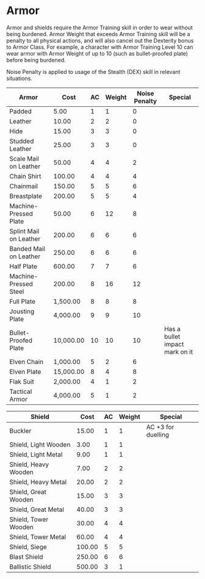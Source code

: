 # Armor

Armor and shields require the Armor Training skill in order to wear without being burdened. Armor Weight that exceeds Armor Training skill will be a penalty to all physical actions, and will also cancel out the Dexterity bonus to Armor Class. For example, a character with Armor Training Level 10 can wear armor with Armor Weight of up to 10 (such as bullet-proofed plate) before being burdened.

Noise Penalty is applied to usage of the Stealth (DEX) skill in relevant situations.

| Armor                  | Cost      | AC  | Weight | Noise Penalty | Special |
| ---                    | ---       | --- | ---    | ---           | ---     |
| Padded                 | 5.00      | 1   | 1      | 0 |        |
| Leather                | 10.00     | 2   | 2      | 0 |        |
| Hide                   | 15.00     | 3   | 3      | 0 |        |
| Studded Leather        | 25.00     | 3   | 3      | 0 |        |
| Scale Mail on Leather  | 50.00     | 4   | 4      | 2 |        |
| Chain Shirt            | 100.00    | 4   | 4      | 4 |        |
| Chainmail              | 150.00    | 5   | 5      | 6 |        |
| Breastplate            | 200.00    | 5   | 5      | 4 |        |
| Machine-Pressed Plate  | 50.00     | 6   | 12     | 8 |        |
| Splint Mail on Leather | 200.00    | 6   | 6      | 6 |        |
| Banded Mail on Leather | 250.00    | 6   | 6      | 6 |        |
| Half Plate             | 600.00    | 7   | 7      | 6 |        |
| Machine-Pressed Steel  | 200.00    | 8   | 16     | 12 |       |
| Full Plate             | 1,500.00  | 8   | 8      | 8 |        |
| Jousting Plate         | 4,000.00  | 9   | 9      | 10 |        |
| Bullet-Proofed Plate   | 10,000.00 | 10  | 10     | 10 | Has a bullet impact mark on it
| Elven Chain            | 1,000.00  | 5   | 2      | 6 |         |
| Elven Plate            | 15,000.00 | 8   | 4      | 8 |        |
| Flak Suit              | 2,000.00  | 4   | 1      | 2 |        |
| Tactical Armor         | 4,000.00  | 5   | 1      | 2 |        |

| Shield                | Cost   | AC  | Weight | Special |
| ---                   | ---    | --- | ---    | ---     |
| Buckler               | 15.00  | 1   | 1      | AC +3 for duelling
| Shield, Light Wooden  | 3.00   | 1   | 1      |         |
| Shield, Light Metal   | 9.00   | 1   | 1      |         |
| Shield, Heavy Wooden  | 7.00   | 2   | 2      |         |
| Shield, Heavy Metal   | 20.00  | 2   | 2      |         |
| Shield, Great Wooden  | 15.00  | 3   | 3      |         |
| Shield, Great Metal   | 40.00  | 3   | 3      |         |
| Shield, Tower Wooden  | 30.00  | 4   | 4      |         |
| Shield, Tower Metal   | 60.00  | 4   | 4      |         |
| Shield, Siege         | 100.00 | 5   | 5      |         |
| Blast Shield          | 250.00 | 6   | 6      |         |
| Ballistic Shield      | 500.00 | 3   | 1      |         |
